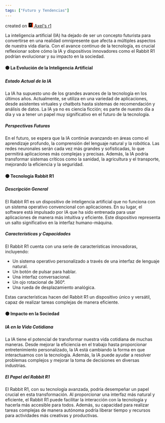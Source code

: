 ```yaml
---
tags: ["Futuro y Tendencias"]
---
```


created on <a href="https://community.rabbit.tech/u/afaces"> 
    <img src="/assets/images/r1.png" alt="Axel's r1" width="16" height="16">
</a> <a href="https://community.rabbit.tech/u/afaces">Axel's r1</a>

La inteligencia artificial (IA) ha dejado de ser un concepto futurista para convertirse en una realidad omnipresente que afecta a múltiples aspectos de nuestra vida diaria. Con el avance continuo de la tecnología, es crucial reflexionar sobre cómo la IA y dispositivos innovadores como el Rabbit R1 podrían evolucionar y su impacto en la sociedad.

#### 🟠 La Evolución de la Inteligencia Artificial

##### Estado Actual de la IA

La IA ha supuesto uno de los grandes avances de la tecnología en los últimos años. Actualmente, se utiliza en una variedad de aplicaciones, desde asistentes virtuales y chatbots hasta sistemas de recomendación y análisis de datos. La IA ya no es ciencia ficción; es parte de nuestro día a día y va a tener un papel muy significativo en el futuro de la tecnología.

##### Perspectivas Futuras

En el futuro, se espera que la IA continúe avanzando en áreas como el aprendizaje profundo, la comprensión del lenguaje natural y la robótica. Las redes neuronales serán cada vez más grandes y sofisticadas, lo que permitirá aplicaciones más complejas y precisas. Además, la IA podría transformar sistemas críticos como la sanidad, la agricultura y el transporte, mejorando la eficiencia y la seguridad.

#### 🟠 Tecnología Rabbit R1

##### Descripción General

El Rabbit R1 es un dispositivo de inteligencia artificial que no funciona con un sistema operativo convencional con aplicaciones. En su lugar, el software está impulsado por IA que ha sido entrenada para usar aplicaciones de manera más intuitiva y eficiente. Este dispositivo representa un salto significativo en la interfaz humano-máquina.

##### Características y Capacidades

El Rabbit R1 cuenta con una serie de características innovadoras, incluyendo:
- Un sistema operativo personalizado a través de una interfaz de lenguaje natural.
- Un botón de pulsar para hablar.
- Una interfaz conversacional.
- Un ojo rotacional de 360°.
- Una rueda de desplazamiento analógica.

Estas características hacen del Rabbit R1 un dispositivo único y versátil, capaz de realizar tareas complejas de manera eficiente.

#### 🟠 Impacto en la Sociedad

##### IA en la Vida Cotidiana

La IA tiene el potencial de transformar nuestra vida cotidiana de muchas maneras. Desde mejorar la eficiencia en el trabajo hasta proporcionar entretenimiento personalizado, la IA está cambiando la forma en que interactuamos con la tecnología. Además, la IA puede ayudar a resolver problemas complejos y mejorar la toma de decisiones en diversas industrias.

##### El Papel del Rabbit R1

El Rabbit R1, con su tecnología avanzada, podría desempeñar un papel crucial en esta transformación. Al proporcionar una interfaz más natural y eficiente, el Rabbit R1 puede facilitar la interacción con la tecnología y hacerla más accesible para todos. Además, su capacidad para realizar tareas complejas de manera autónoma podría liberar tiempo y recursos para actividades más creativas y productivas.
